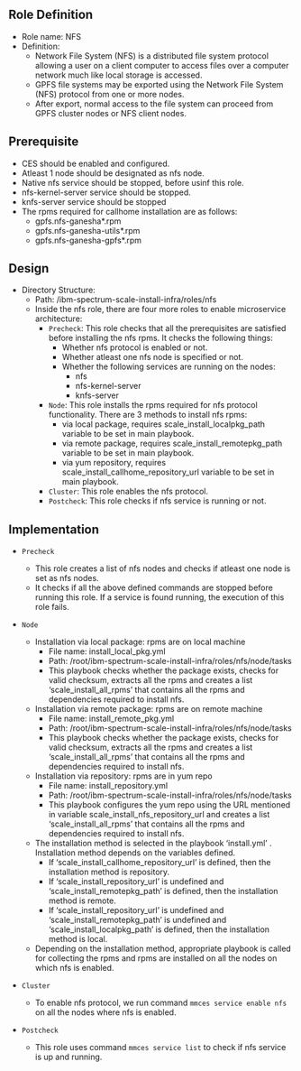 Role Definition
-------------------------------
- Role name: NFS
- Definition:
  - Network File System (NFS) is a distributed file system protocol allowing a user on a client computer to access files over a computer network much like local storage is accessed. 
  - GPFS file systems may be exported using the Network File System (NFS) protocol from one or more nodes. 
  - After export, normal access to the file system can proceed from GPFS cluster nodes or NFS client nodes.
  
  
 
Prerequisite
----------------------------
- CES should be enabled and configured.
- Atleast 1 node should be designated as nfs node.
- Native nfs service should be stopped, before usinf this role.
- nfs-kernel-server service should be stopped.
- knfs-server service should be stopped
- The rpms required for callhome installation are as follows:
  - gpfs.nfs-ganesha*.rpm
  - gpfs.nfs-ganesha-utils*.rpm
  - gpfs.nfs-ganesha-gpfs*.rpm
  
Design
---------------------------
- Directory Structure:
  - Path: /ibm-spectrum-scale-install-infra/roles/nfs
  - Inside the nfs role, there are four more roles to enable microservice architecture:
    - `Precheck`: This role checks that all the prerequisites are satisfied before installing the nfs rpms. It checks the following things:
      - Whether nfs protocol is enabled or not.
      - Whether atleast one nfs node is specified or not.
      - Whether the following services are running on the nodes:
        - nfs
        - nfs-kernel-server
        - knfs-server
    - `Node`: This role installs the rpms required for nfs protocol functionality. There are 3 methods to install nfs rpms:  
      - via local package, requires  scale_install_localpkg_path variable to be set in main playbook.
      - via remote package, requires scale_install_remotepkg_path variable to be set in main playbook.
      - via yum repository, requires scale_install_callhome_repository_url variable to be set in main playbook.
    - `Cluster`: This role enables the nfs protocol.
    - `Postcheck`: This role checks if nfs service is running or not.

Implementation
-------------------------
- `Precheck`
  - This role creates a list of nfs nodes and checks if atleast one node is set as nfs nodes.
  - It checks if all the above defined commands are stopped before running this role. If a service is found running, the execution of this role fails.
  
- `Node`
  - Installation via local package: rpms are on local machine
    - File name: install_local_pkg.yml
    - Path: /root/ibm-spectrum-scale-install-infra/roles/nfs/node/tasks
    - This playbook checks whether the package exists, checks for valid checksum, extracts all the rpms and creates a list ‘scale_install_all_rpms’ that contains all the rpms and dependencies required to install nfs.
  - Installation via remote package: rpms are on remote machine
    - File name: install_remote_pkg.yml
    - Path: /root/ibm-spectrum-scale-install-infra/roles/nfs/node/tasks
    - This playbook checks whether the package exists, checks for valid checksum, extracts all the rpms and creates a list ‘scale_install_all_rpms’ that contains all the rpms and dependencies required to install nfs.
  - Installation via repository: rpms are in yum repo
    - File name: install_repository.yml
    - Path: /root/ibm-spectrum-scale-install-infra/roles/nfs/node/tasks
    - This playbook configures the yum repo using the URL mentioned in variable scale_install_nfs_repository_url and creates a list ‘scale_install_all_rpms’ that contains all the rpms and dependencies required to install nfs.
  - The installation method is selected in the playbook ‘install.yml’ . Installation method depends on the variables defined.
    - If  ‘scale_install_callhome_repository_url’ is defined, then the installation method is repository.
    -	If  ‘scale_install_repository_url’ is undefined and ‘scale_install_remotepkg_path’ is defined, then the installation method is remote.
    -	If  ‘scale_install_repository_url’ is undefined and ‘scale_install_remotepkg_path’ is undefined and ‘scale_install_localpkg_path’ is defined, then the installation method is local.
  - Depending on the installation method, appropriate playbook is called for collecting the rpms and rpms are installed on all the nodes on which nfs is enabled. 
  
- `Cluster`
  - To enable nfs protocol, we run command `mmces service enable nfs` on all the nodes where nfs is enabled.
  
- `Postcheck`
  - This role uses command `mmces service list` to check if nfs service is up and running.
